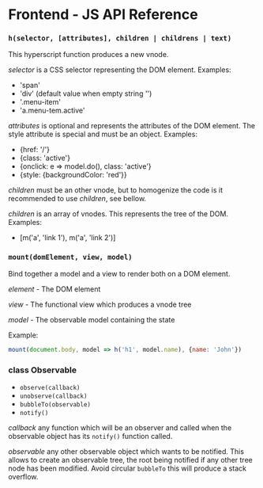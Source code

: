 # Frontend - JS API Reference

### `h(selector, [attributes], children | childrens | text)`

This hyperscript function produces a new vnode.

*selector* is a CSS selector representing the DOM element.
Examples:
- 'span'
- 'div' (default value when empty string '')
- '.menu-item'
- 'a.menu-tem.active'

*attributes* is optional and represents the attributes of the DOM element.
The style attribute is special and must be an object.
Examples:
- {href: '/'}
- {class: 'active'}
- {onclick: e => model.do(), class: 'active'}
- {style: {backgroundColor: 'red'}}

*children* must be an other vnode, but to homogenize the code is it recommended to use *children*, see bellow.

*children* is an array of vnodes. This represents the tree of the DOM.
Examples:
- [m('a', 'link 1'), m('a', 'link 2')]

### `mount(domElement, view, model)`

Bind together a model and a view to render both on a DOM element.

*element* - The DOM element

*view* - The functional view which produces a vnode tree

*model* - The observable model containing the state

Example:
```js
mount(document.body, model => h('h1', model.name), {name: 'John'})
```

### class Observable

* `observe(callback)`
* `unobserve(callback)`
* `bubbleTo(observable)`
* `notify()`

*callback* any function which will be an observer and called when the observable object has its `notify()` function called.

*observable* any other observable object which wants to be notified. This allows to create an observable tree, the root being notified if any other tree node has been modified. Avoid circular `bubbleTo` this will produce a stack overflow.
